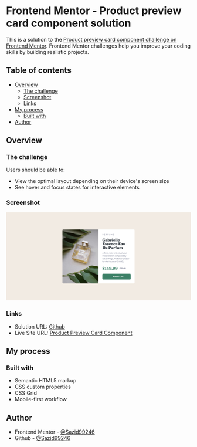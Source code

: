 # Frontend Mentor - Product preview card component solution

This is a solution to the [Product preview card component challenge on Frontend Mentor](https://www.frontendmentor.io/challenges/product-preview-card-component-GO7UmttRfa). Frontend Mentor challenges help you improve your coding skills by building realistic projects. 

## Table of contents

- [Overview](#overview)
  - [The challenge](#the-challenge)
  - [Screenshot](#screenshot)
  - [Links](#links)
- [My process](#my-process)
  - [Built with](#built-with)
- [Author](#author)


## Overview

### The challenge

Users should be able to:

- View the optimal layout depending on their device's screen size
- See hover and focus states for interactive elements

### Screenshot

![](./screenshot.png)

### Links

- Solution URL: [Github](https://github.com/Sazid99246/product-preview-card-component)
- Live Site URL: [Product Preview Card Component](https://sazid99246.github.io/product-preview-card-component/)

## My process

### Built with

- Semantic HTML5 markup
- CSS custom properties
- CSS Grid
- Mobile-first workflow

## Author

- Frontend Mentor - [@Sazid99246](https://www.frontendmentor.io/profile/Sazid99246)
- Github - [@Sazid99246](https://github.com/Sazid99246)